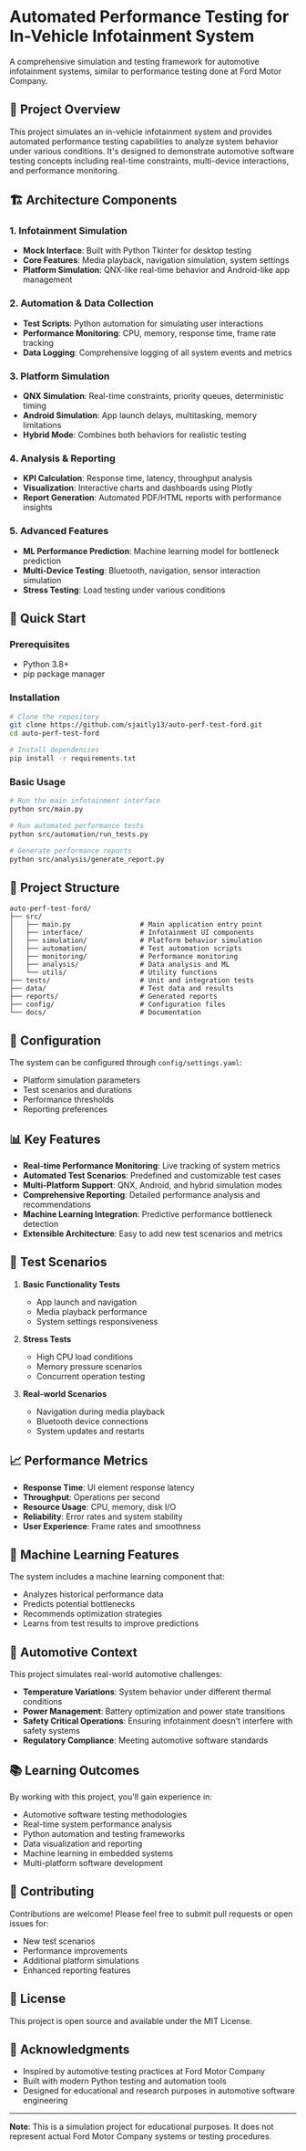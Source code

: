 # Automated Performance Testing for In-Vehicle Infotainment System

A comprehensive simulation and testing framework for automotive infotainment systems, similar to performance testing done at Ford Motor Company.

## 🚗 Project Overview

This project simulates an in-vehicle infotainment system and provides automated performance testing capabilities to analyze system behavior under various conditions. It's designed to demonstrate automotive software testing concepts including real-time constraints, multi-device interactions, and performance monitoring.

## 🏗️ Architecture Components

### 1. Infotainment Simulation
- **Mock Interface**: Built with Python Tkinter for desktop testing
- **Core Features**: Media playback, navigation simulation, system settings
- **Platform Simulation**: QNX-like real-time behavior and Android-like app management

### 2. Automation & Data Collection
- **Test Scripts**: Python automation for simulating user interactions
- **Performance Monitoring**: CPU, memory, response time, frame rate tracking
- **Data Logging**: Comprehensive logging of all system events and metrics

### 3. Platform Simulation
- **QNX Simulation**: Real-time constraints, priority queues, deterministic timing
- **Android Simulation**: App launch delays, multitasking, memory limitations
- **Hybrid Mode**: Combines both behaviors for realistic testing

### 4. Analysis & Reporting
- **KPI Calculation**: Response time, latency, throughput analysis
- **Visualization**: Interactive charts and dashboards using Plotly
- **Report Generation**: Automated PDF/HTML reports with performance insights

### 5. Advanced Features
- **ML Performance Prediction**: Machine learning model for bottleneck prediction
- **Multi-Device Testing**: Bluetooth, navigation, sensor interaction simulation
- **Stress Testing**: Load testing under various conditions

## 🚀 Quick Start

### Prerequisites
- Python 3.8+
- pip package manager

### Installation
```bash
# Clone the repository
git clone https://github.com/sjaitly13/auto-perf-test-ford.git
cd auto-perf-test-ford

# Install dependencies
pip install -r requirements.txt
```

### Basic Usage
```bash
# Run the main infotainment interface
python src/main.py

# Run automated performance tests
python src/automation/run_tests.py

# Generate performance reports
python src/analysis/generate_report.py
```

## 📁 Project Structure

```
auto-perf-test-ford/
├── src/
│   ├── main.py                 # Main application entry point
│   ├── interface/              # Infotainment UI components
│   ├── simulation/             # Platform behavior simulation
│   ├── automation/             # Test automation scripts
│   ├── monitoring/             # Performance monitoring
│   ├── analysis/               # Data analysis and ML
│   └── utils/                  # Utility functions
├── tests/                      # Unit and integration tests
├── data/                       # Test data and results
├── reports/                    # Generated reports
├── config/                     # Configuration files
└── docs/                       # Documentation
```

## 🔧 Configuration

The system can be configured through `config/settings.yaml`:
- Platform simulation parameters
- Test scenarios and durations
- Performance thresholds
- Reporting preferences

## 📊 Key Features

- **Real-time Performance Monitoring**: Live tracking of system metrics
- **Automated Test Scenarios**: Predefined and customizable test cases
- **Multi-Platform Support**: QNX, Android, and hybrid simulation modes
- **Comprehensive Reporting**: Detailed performance analysis and recommendations
- **Machine Learning Integration**: Predictive performance bottleneck detection
- **Extensible Architecture**: Easy to add new test scenarios and metrics

## 🧪 Test Scenarios

1. **Basic Functionality Tests**
   - App launch and navigation
   - Media playback performance
   - System settings responsiveness

2. **Stress Tests**
   - High CPU load conditions
   - Memory pressure scenarios
   - Concurrent operation testing

3. **Real-world Scenarios**
   - Navigation during media playback
   - Bluetooth device connections
   - System updates and restarts

## 📈 Performance Metrics

- **Response Time**: UI element response latency
- **Throughput**: Operations per second
- **Resource Usage**: CPU, memory, disk I/O
- **Reliability**: Error rates and system stability
- **User Experience**: Frame rates and smoothness

## 🤖 Machine Learning Features

The system includes a machine learning component that:
- Analyzes historical performance data
- Predicts potential bottlenecks
- Recommends optimization strategies
- Learns from test results to improve predictions

## 🚗 Automotive Context

This project simulates real-world automotive challenges:
- **Temperature Variations**: System behavior under different thermal conditions
- **Power Management**: Battery optimization and power state transitions
- **Safety Critical Operations**: Ensuring infotainment doesn't interfere with safety systems
- **Regulatory Compliance**: Meeting automotive software standards

## 📚 Learning Outcomes

By working with this project, you'll gain experience in:
- Automotive software testing methodologies
- Real-time system performance analysis
- Python automation and testing frameworks
- Data visualization and reporting
- Machine learning in embedded systems
- Multi-platform software development

## 🤝 Contributing

Contributions are welcome! Please feel free to submit pull requests or open issues for:
- New test scenarios
- Performance improvements
- Additional platform simulations
- Enhanced reporting features

## 📄 License

This project is open source and available under the MIT License.

## 🙏 Acknowledgments

- Inspired by automotive testing practices at Ford Motor Company
- Built with modern Python testing and automation tools
- Designed for educational and research purposes in automotive software engineering

---

**Note**: This is a simulation project for educational purposes. It does not represent actual Ford Motor Company systems or testing procedures. 